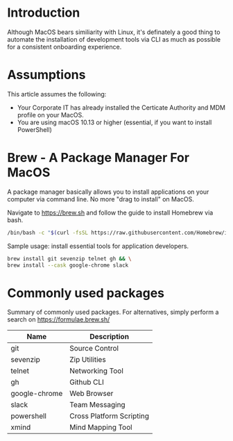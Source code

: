 # Introduction

Although MacOS bears similiarity with Linux, it's definately a good thing to
automate the installation of development tools via CLI as much as possible for a consistent
onboarding experience.

# Assumptions

This article assumes the following:
* Your Corporate IT has already installed the Certicate Authority and MDM profile on your MacOS.
* You are using macOS 10.13 or higher (essential, if you want to install PowerShell)

# Brew - A Package Manager For MacOS

A package manager basically allows you to install applications on your computer via command line.
No more "drag to install" on MacOS.

Navigate to https://brew.sh and follow the guide to install Homebrew via bash.

```bash
/bin/bash -c "$(curl -fsSL https://raw.githubusercontent.com/Homebrew/install/HEAD/install.sh)"
```

Sample usage: install essential tools for application developers.
```bash
brew install git sevenzip telnet gh && \
brew install --cask google-chrome slack
```

# Commonly used packages
Summary of commonly used packages. For alternatives, simply perform a search on https://formulae.brew.sh/

| Name          | Description              |
|---------------|--------------------------|
| git           | Source Control           |
| sevenzip      | Zip Utilities            |
| telnet        | Networking Tool          |
| gh            | Github CLI               |
| google-chrome | Web Browser              |
| slack         | Team Messaging           |
| powershell    | Cross Platform Scripting |
| xmind         | Mind Mapping Tool        |
